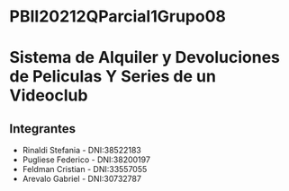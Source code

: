 # PBII20212QParcial1Grupo08
# Sistema de Alquiler  y Devoluciones de Peliculas Y Series de un Videoclub

## Integrantes 
- Rinaldi Stefania  - DNI:38522183
- Pugliese Federico - DNI:38200197
- Feldman Cristian  - DNI:33557055
- Arevalo Gabriel - DNI:30732787
